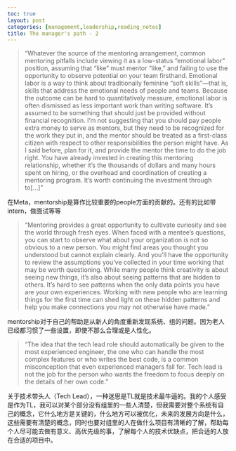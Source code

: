 ```yaml
---
toc: true
layout: post
categories: [management,leadership,reading_notes]
title: The manager's path - 2
---
```

> “Whatever the source of the mentoring arrangement, common mentoring pitfalls include viewing it as a low-status “emotional labor” position, assuming that “like” must mentor “like,” and failing to use the opportunity to observe potential on your team firsthand.
Emotional labor is a way to think about traditionally feminine “soft skills”—that is, skills that address the emotional needs of people and teams. Because the outcome can be hard to quantitatively measure, emotional labor is often dismissed as less important work than writing software. It’s assumed to be something that should just be provided without financial recognition. I’m not suggesting that you should pay people extra money to serve as mentors, but they need to be recognized for the work they put in, and the mentor should be treated as a first-class citizen with respect to other responsibilities the person might have. As I said before, plan for it, and provide the mentor the time to do the job right. You have already invested in creating this mentoring relationship, whether it’s the thousands of dollars and many hours spent on hiring, or the overhead and coordination of creating a mentoring program. It’s worth continuing the investment through to[…]”

在Meta，mentorship是算作比较重要的people方面的贡献的。还有的比如带intern，做面试等等

> “Mentoring provides a great opportunity to cultivate curiosity and see the world through fresh eyes. When faced with a mentee’s questions, you can start to observe what about your organization is not so obvious to a new person. You might find areas you thought you understood but cannot explain clearly. And you’ll have the opportunity to review the assumptions you’ve collected in your time working that may be worth questioning. While many people think creativity is about seeing new things, it’s also about seeing patterns that are hidden to others. It’s hard to see patterns when the only data points you have are your own experiences. Working with new people who are learning things for the first time can shed light on these hidden patterns and help you make connections you may not otherwise have made.”

mentorship对于自己的帮助是从新人的角度重新发现系统、组的问题。因为老人已经都习惯了一些设置，即使不那么合理或是人性化。

> “The idea that the tech lead role should automatically be given to the most experienced engineer, the one who can handle the most complex features or who writes the best code, is a common misconception that even experienced managers fall for. Tech lead is not the job for the person who wants the freedom to focus deeply on the details of her own code.”

关于技术带头人（Tech Lead），一种迷思是TL就是技术最牛逼的。我的个人感受是作为TL，我可以对某个部分没有组里的一些人清楚，但我需要对整个系统有自己的概念，它什么地方是关键的，什么地方可以被优化，未来的发展方向是什么，这些需要有清楚的概念，同时也要对组里的人在做什么项目有清晰的了解，帮助每个人尽可能去做有意义、高优先级的事，了解每个人的技术优缺点，把合适的人放在合适的项目中。

